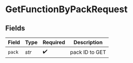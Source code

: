 # GetFunctionByPackRequest


## Fields

| Field              | Type               | Required           | Description        |
| ------------------ | ------------------ | ------------------ | ------------------ |
| `pack`             | *str*              | :heavy_check_mark: | pack ID to GET     |